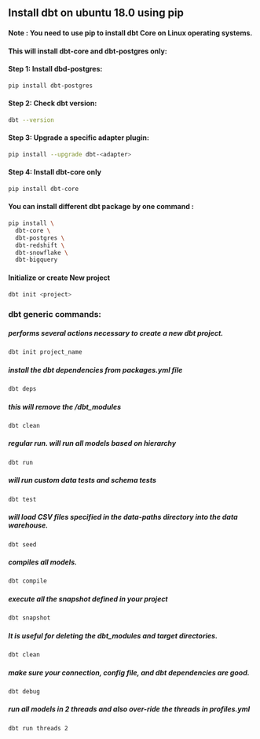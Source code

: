 ## Install dbt on ubuntu 18.0 using pip 

#### Note : You need to use pip to install dbt Core on Linux operating systems.

#### This will install dbt-core and dbt-postgres only:
#### Step 1: Install dbd-postgres:
```bash
pip install dbt-postgres
```

#### Step 2: Check dbt version:
```bash
dbt --version
```

#### Step 3: Upgrade a specific adapter plugin:
``` bash
pip install --upgrade dbt-<adapter>
```

#### Step 4: Install dbt-core only
```bash
pip install dbt-core
```
#### You can install different dbt package by one command :
```bash
pip install \
  dbt-core \
  dbt-postgres \
  dbt-redshift \
  dbt-snowflake \
  dbt-bigquery
```
#### Initialize or  create New project
```bash
dbt init <project>
```
### dbt generic commands:
##### performs several actions necessary to create a new dbt project.
```bash
dbt init project_name
``` 
##### install the dbt dependencies from packages.yml file
```bash
dbt deps
```
##### this will remove the /dbt_modules 
```bash
dbt clean
```
##### regular run. will run all models based on hierarchy
```bash
dbt run
```
##### will run custom data tests and schema tests
```bash
dbt test
```
##### will load CSV files specified in the data-paths directory into the data warehouse.
```bash
dbt seed
```
##### compiles all models. 
```bash
dbt compile
```
##### execute all the snapshot defined in your project
```bash
dbt snapshot
```
#####  It is useful for deleting the dbt_modules and target directories.
```bash
dbt clean
```
##### make sure your connection, config file, and dbt dependencies are good.
```bash
dbt debug
```
##### run all models in 2 threads and also over-ride the threads in profiles.yml
```bash
dbt run threads 2 
```
